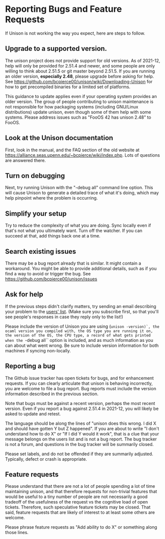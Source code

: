 # Reporting Bugs and Feature Requests

If Unison is not working the way you expect, here are steps to follow.

## Upgrade to a supported version.

The unison project does not provide support for old versions.  As of 2021-12, help will only be provided for 2.51.4 and newer, and some people are only willing to think about 2.51.5 or git master beyond 2.51.5.  If you are running an older version, **especially 2.48**, please upgrade before asking for help.  See https://github.com/bcpierce00/unison/wiki/Downloading-Unison for how to get precompiled binaries for a limited set of platforms.

This guidance to update applies even if your operating system provides an older version.  The group of people contributing to unison maintenance is not responsible for how packaging systems (including GNU/Linux distributions) update unison, even though some of them help with some systems.   Please address issues such as "FooOS 42 has unison 2.48" to FooOS.

## Look at the Unison documentation

First, look in the manual, and the FAQ section of the old website at https://alliance.seas.upenn.edu/~bcpierce/wiki/index.php.  Lots of questions are answered there.

## Turn on debugging

Next, try running Unison with the "-debug all" command line option. This will cause Unison to generate a detailed trace of what it's doing, which may help pinpoint where the problem is occurring.

## Simplify your setup

Try to reduce the complexity of what you are doing.  Sync locally even if that's not what you ultimately want.  Turn off the watcher.  If you can succeed at that, add things back one at a time.

## Search existing issues

There may be a bug report already that is similar.  It might contain a workaround.   You might be able to provide additional details, such as if you find a way to avoid or trigger the bug.   See https://github.com/bcpierce00/unison/issues

## Ask for help

If the previous steps didn't clarify matters, try sending an email describing your problem to the [users' list](https://github.com/bcpierce00/unison/wiki/Mailing-Lists). (Make sure you subscribe first, so that you'll see people's responses in case they reply only to the list!)

Please include the version of Unison you are using (``unison -version)`, the ocaml version you compiled with, the OS type you are running it on, the version of the OS, the CPU type, a record of what gets printed when the ``-debug all`` option is included, and as much information as you can about what went wrong.  Be sure to include version information for both machines if syncing non-locally.

## Reporting a bug

The Github issue tracker has open tickets for bugs, and for enhancement requests.   If you can clearly articulate that unison is behaving incorrectly, you are welcome to file a bug report.  Bug reports must include the version information described in the previous section.

Note that bugs must be against a recent version, perhaps the most recent version.  Even if you report a bug against 2.51.4 in 2021-12, you will likely be asked to update and retest.

The language should be along the lines of "unison does this wrong.  I did X and should have gotten Y but Z happened".  If you are about to write "I don't understand how to do X" or "If I did Y would it work", that is a clue that your message belongs on the users list and is not a bug report.   The bug tracker is not a forum, and questions in the bug tracker will be summarily closed.

Please set labels, and do not be offended if they are summarily adjusted.  Typically, defect or crash is appropriate.

## Feature requests

Please understand that there are not a lot of people spending a lot of time maintaining unison, and that therefore requests for non-trivial features that would be useful to a tiny number of people are not necessarily a good tradeoff of the usefulness of the request vs the cognitive load of open tickets.  Therefore, such speculative feature tickets may be closed.   That said, feature requests that are likely of interest to at least some others are welcome.

Please phrase feature requests as "Add ability to do X" or something along those lines.